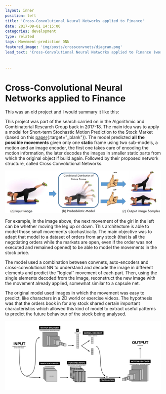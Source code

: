 ```yaml
---
layout: inner
position: left
title: 'Cross-Convolutional Neural Networks applied to Finance'
date: 2017-09-01 14:15:00
categories: development
type: related
tags: Movement-prediction DNN
featured_image: 'img/posts/crossconvnets/diagram.png'
lead_text: 'Cross-Convolutional Neural Networks applied to Finance (working on ...)'


---
```


# Cross-Convolutional Neural Networks applied to Finance

This was an old project and I would summary it like this:

This project was part of the search carried on in the Algorithmic and Combinatorial Research Group back in 2017-18. The main idea was to apply a model for Short-term Stochastic Motion Prediction to the Stock Market (based on this [paper](http://visualdynamics.csail.mit.edu/){:target="_blank"}). The model predicted **all the possible movements** given only one **static** frame using two sub-models, a motion and an image encoder, the first one takes care of encoding the motion information, the later decodes the images in smaller static parts from which the original object if build again. Followed by their proposed network structure, called Cross Convolutional Networks.

![teaser](/img/posts/crossconvnets/teaser.jpg)

For example, in the image above, the next movement of the girl in the left can be whether moving the leg up or down. This architecture is able to model those small movements stochastically. The main objective was to adapt that model to a dataset of orders from any stock (that is all the negotiating orders while the markets are open, even if the order was not executed and remained opened) to be able to model the movements in the stock price. 

The model used a combination between convnets, auto-encoders and cross-convolutional NN to understand and decode the image in different elements and predict the “logical” movement of each part. Then, using the single elements decoded from the image, reconstruct the new image with the movement already applied, somewhat similar to a capsule net.

The original model used images in which the movement was easy to predict, like characters in a 2D world or exercise videos. The hypothesis was that the orders book in for any stock shared certain important characteristics which allowed this kind of model to extract useful patterns to predict the future behaviour of the stock being analysed.

![diagram](/img/posts/crossconvnets/diagram.png)